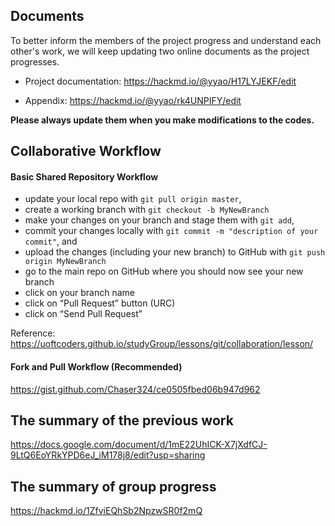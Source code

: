 ## Documents

To better inform the members of the project progress and understand each other's work, we will keep updating two online documents as the project progresses. 

- Project documentation: https://hackmd.io/@yyao/H17LYJEKF/edit

- Appendix: https://hackmd.io/@yyao/rk4UNPIFY/edit

**Please always update them when you make modifications to the codes.**

## Collaborative Workflow

#### Basic Shared Repository Workflow

- update your local repo with `git pull origin master`,
- create a working branch with `git checkout -b MyNewBranch`
- make your changes on your branch and stage them with `git add`,
- commit your changes locally with `git commit -m "description of your commit"`, and
- upload the changes (including your new branch) to GitHub with `git push origin MyNewBranch`
- go to the main repo on GitHub where you should now see your new branch
- click on your branch name
- click on “Pull Request” button (URC)
- click on “Send Pull Request”

Reference: https://uoftcoders.github.io/studyGroup/lessons/git/collaboration/lesson/

#### Fork and Pull Workflow (Recommended)

https://gist.github.com/Chaser324/ce0505fbed06b947d962

## The summary of the previous work

https://docs.google.com/document/d/1mE22UhICK-X7jXdfCJ-9LtQ6EoYRkYPD6eJ_iM178j8/edit?usp=sharing

## The summary of group progress 
https://hackmd.io/1ZfviEQhSb2NpzwSR0f2mQ
